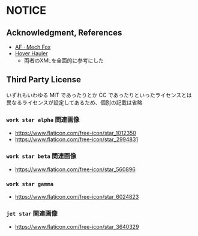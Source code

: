 # NOTICE

## Acknowledgment, References

- [AF · Mech Fox](https://steamcommunity.com/sharedfiles/filedetails/?id=3015998297)
- [Hover Hauler](https://steamcommunity.com/sharedfiles/filedetails/?id=3209529782)
  - 両者のXMLを全面的に参考にした

## Third Party License

いずれもいわゆる MIT であったりとか CC であったりといったライセンスとは異なるライセンスが設定してあるため、個別の記載は省略

### `work star alpha` 関連画像

- <https://www.flaticon.com/free-icon/star_1012350>
- <https://www.flaticon.com/free-icon/star_2994831>

### `work star beta` 関連画像

- <https://www.flaticon.com/free-icon/star_560896>

### `work star gamma`

- <https://www.flaticon.com/free-icon/star_6024823>

### `jet star` 関連画像

- <https://www.flaticon.com/free-icon/star_3640329>
